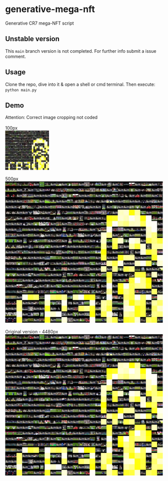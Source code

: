 
# generative-mega-nft
Generative CR7 mega-NFT script

## Unstable version
This `main` branch version is not completed. For further info submit a issue comment. 

## Usage
Clone the repo, dive into it & open a shell or cmd terminal. Then execute:
`python main.py`

## Demo
Attention: Correct image cropping not coded
<br/><br/>
100px
<br/>
![](https://raw.githubusercontent.com/avcomps/generative-mega-nft/main/example_resized_100px.jpg)
<br/><br/>
500px
<br/>
![](https://raw.githubusercontent.com/avcomps/generative-mega-nft/main/example_resized_500px.jpg)
<br/><br/>
Original version - 4480px
<br/>
![](https://raw.githubusercontent.com/avcomps/generative-mega-nft/main/example.jpg)
